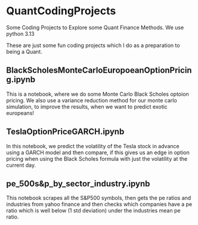 # QuantCodingProjects
Some Coding Projects to Explore some Quant Finance Methods.
We use python 3.13

These are just some fun coding projects which I do as a preparation to being a Quant.


## BlackScholesMonteCarloEuropoeanOptionPricing.ipynb
This is a notebook, where we do some Monte Carlo Black Scholes optoion pricing. We also use a variance reduction method for our monte carlo simulation, to improve the results, when we want to predict exotic europeans!

## TeslaOptionPriceGARCH.ipynb

In this notebook, we predict the volatility of the Tesla stock in advance using a GARCH model and then compare, if this gives us an edge in option pricing when using the Black Scholes formula with just the volatility at the current day.


## pe_500s&p_by_sector_industry.ipynb

This notebook scrapes all the S&P500 symbols, then gets the pe ratios and industries from yahoo finance and then checks which companies have a pe ratio which is well below (1 std deviation) under the industries mean pe ratio.